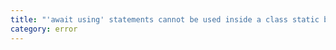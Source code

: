 ```yaml
---
title: "'await using' statements cannot be used inside a class static block."
category: error
---
```

